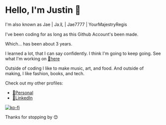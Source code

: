 # Hello, I'm Justin 👋

I'm also known as Jae | Jaえ | Jae7777 | YourMajestryRegis

I've been coding for as long as this Github Account's been made.

Which... has been about 3 years.

I learned a lot, that I can say confidently. I think I'm going to keep going. See what I'm working on [🔗here](https://www.flatlined.gg/mischief)

Outside of coding I like to make music, art, and food. And outside of making, I like fashion, books, and tech.

Check out my other profiles:

- [🔗Personal](https://www.justin.flatlined.gg/)
- [🔗LinkedIn](https://www.linkedin.com/in/justin-flatlined/)

[![ko-fi](https://ko-fi.com/img/githubbutton_sm.svg)](https://ko-fi.com/W7W7116IW6)

Thanks for stopping by 😊
